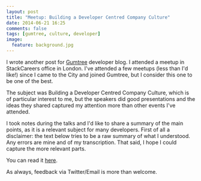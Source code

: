 ```yaml
---
layout: post
title: "Meetup: Building a Developer Centred Company Culture"
date: 2014-06-21 16:25
comments: false
tags: [gumtree, culture, developer]
image:
  feature: background.jpg
---
```

I wrote another post for [Gumtree](http://www.gumtree.com/) developer blog. I attended a meetup in StackCareers office in London. I've attended a few meetups (less than I'd like!) since I came to the City and joined Gumtree, but I consider this one to be one of the best. 

<!-- more -->

The subject was Building a Developer Centred Company Culture, which is of particular interest to me, but the speakers did good presentations and the ideas they shared captured my attention more than other events I've attended.

I took notes during the talks and I'd like to share a summary of the main points, as it is a relevant subject for many developers.
First of all a disclaimer: the text below tries to be a raw summary of what I understood. Any errors are mine and of my transcription. That said, I hope I could capture the more relevant parts.

You can read it  [here](https://medium.com/@GumtreeDevTeam/meetup-building-a-developer-centred-company-culture-2c9fac60ba9b).

As always, feedback via Twitter/Email is more than welcome.





